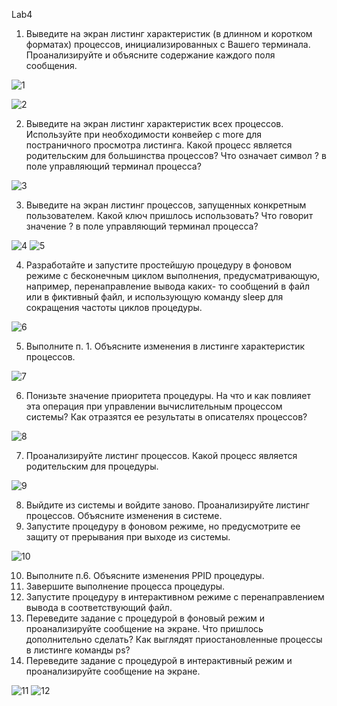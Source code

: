 Lab4
 
1. Выведите на экран листинг характеристик (в длинном и коротком форматах) процессов, инициализированных с Вашего терминала. Проанализируйте и объясните содержание каждого поля сообщения.

![1](https://github.com/eremkate/screenshots/blob/main/4.1.png?raw=true)

![2](https://github.com/eremkate/screenshots/blob/main/4.2.png?raw=true)

2. Выведите на экран листинг характеристик всех процессов. Используйте при необходимости конвейер с more для постраничного просмотра листинга. Какой процесс является родительским для большинства процессов? Что означает символ ? в поле управляющий терминал процесса?

![3](https://github.com/eremkate/screenshots/blob/main/4.2.2.png?raw=true)

3. Выведите на экран листинг процессов, запущенных конкретным пользователем. Какой ключ пришлось использовать? Что говорит значение ? в поле управляющий терминал процесса?

![4](https://github.com/eremkate/screenshots/blob/main/4.3.png?raw=true)
![5](https://github.com/eremkate/screenshots/blob/main/4.3%20%D0%BF%D1%80%D0%BE%D0%B4%D0%BE%D0%BB%D0%B6%D0%B5%D0%BD%D0%B8%D0%B5.png?raw=true)

4. Разработайте и запустите простейшую процедуру в фоновом режиме с бесконечным циклом выполнения, предусматривающую, например, перенаправление вывода каких- то сообщений в файл или в фиктивный файл, и использующую команду sleep для сокращения частоты циклов процедуры.

![6](https://github.com/eremkate/screenshots/blob/main/4.4.png?raw=true)

5. Выполните п. 1. Объясните изменения в листинге характеристик процессов.

![7](https://github.com/eremkate/screenshots/blob/main/4.5.png?raw=true)

6. Понизьте значение приоритета процедуры. На что и как повлияет эта операция при управлении вычислительным процессом системы? Как отразятся ее результаты в описателях процессов?

![8](https://github.com/eremkate/screenshots/blob/main/4.6.png?raw=true)

7. Проанализируйте листинг процессов. Какой процесс является родительским для процедуры.

![9](https://github.com/eremkate/screenshots/blob/main/4.7.png?raw=true)

8. Выйдите из системы и войдите заново. Проанализируйте листинг процессов.  Объясните изменения в системе.
9. Запустите процедуру в фоновом режиме, но предусмотрите ее защиту от прерывания при выходе из системы.

![10](https://github.com/eremkate/screenshots/blob/main/4.8.png?raw=true)

10. Выполните п.6. Объясните изменения PPID процедуры.
11. Завершите выполнение процесса процедуры.
12. Запустите процедуру в интерактивном режиме с перенаправлением вывода в соответствующий файл.
13. Переведите задание с процедурой в фоновый режим и проанализируйте сообщение на экране. Что пришлось дополнительно сделать? Как выглядят приостановленные процессы в листинге команды ps?
14. Переведите задание с процедурой в интерактивный режим и проанализируйте сообщение на экране.

![11](https://github.com/eremkate/screenshots/blob/main/4.9.png?raw=true)
![12](https://github.com/eremkate/screenshots/blob/main/4.10.png?raw=true)

